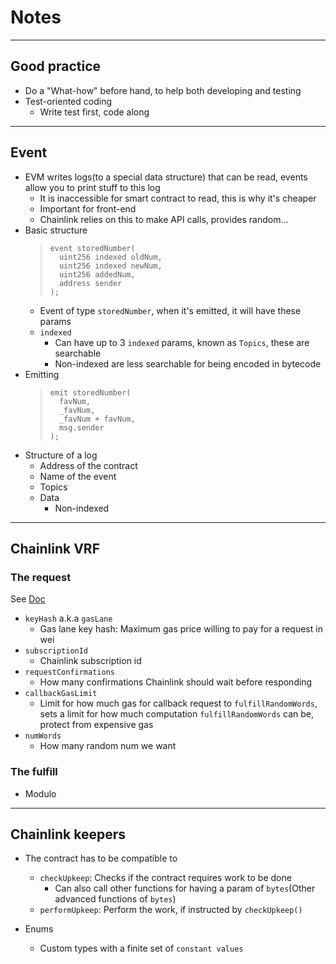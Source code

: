 # Notes

---

## Good practice

-   Do a "What-how" before hand, to help both developing and testing
-   Test-oriented coding
    -   Write test first, code along

---

## Event

-   EVM writes logs(to a special data structure) that can be read, events allow you to print stuff to this log
    -   It is inaccessible for smart contract to read, this is why it's cheaper
    -   Important for front-end
    -   Chainlink relies on this to make API calls, provides random...
-   Basic structure
    > ```solidity
    > event storedNumber(
    > 	uint256 indexed oldNum,
    > 	uint256 indexed newNum,
    > 	uint256 addedNum,
    > 	address sender
    > );
    > ```
    -   Event of type `storedNumber`, when it's emitted, it will have these params
    -   `indexed`
        -   Can have up to 3 `indexed` params, known as `Topics`, these are searchable
        -   Non-indexed are less searchable for being encoded in bytecode
-   Emitting
    > ```solidity
    > emit storedNumber(
    > 	favNum,
    > 	_favNum,
    > 	_favNum + favNum,
    > 	msg.sender
    > );
    > ```
-   Structure of a log
    -   Address of the contract
    -   Name of the event
    -   Topics
    -   Data
        -   Non-indexed

---

## Chainlink VRF

### The request

See [Doc](https://docs.chain.link/vrf/v2/subscription/examples/get-a-random-number)

-   `keyHash` a.k.a `gasLane`
    -   Gas lane key hash: Maximum gas price willing to pay for a request in wei
-   `subscriptionId`
    -   Chainlink subscription id
-   `requestConfirmations`
    -   How many confirmations Chainlink should wait before responding
-   `callbackGasLimit`
    -   Limit for how much gas for callback request to `fulfillRandomWords`, sets a limit for how much computation `fulfillRandomWords` can be, protect from expensive gas
-   `numWords`
    -   How many random num we want

### The fulfill

-   Modulo

---

## Chainlink keepers

-   The contract has to be compatible to
    -   `checkUpkeep`: Checks if the contract requires work to be done
        -   Can also call other functions for having a param of `bytes`(Other advanced functions of `bytes`)
    -   `performUpkeep`: Perform the work, if instructed by `checkUpkeep()`

- Enums
    - Custom types with a finite set of `constant values`
